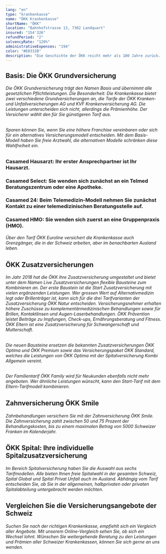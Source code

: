 ```yaml
---
lang: "en"
type: "krankenkasse"
name: "ÖKK Krankenkasse"
shortName: "ÖKK"
location: "Bahnhofstrasse 13, 7302 Landquart"
insured: "154'326"
refundPeriod: "2"
solvencyRate: "120%"
administrativeExpenses: "194"
color: "#E0332B"
description: "Die Geschichte der ÖKK reicht mehr als 100 Jahre zurück. Ums Jahr 1900 herum entstehen im Kanton Graubünden mehrere öffentliche Krankenkassen. Nach dem Zweiten Weltkrieg arbeitete die Kassen enger zusammen und gründeten 1996 eine gemeinsame Krankenversicherung. Der neu entstandenen Stiftung schlossen sich 2004 auch die ÖKK Winterthur und 2009 die Krankenversicherung Flachtaal an. Der heute Unternehmenssitz befindet sich in Landquart. Die Krankenkasse zählt rund 180'000 private Versicherungsnehmer und erzielte im Jahr 2016 etwa 800 Millionen Schweizer Franken an Prämieneinnahmen."
---
```


## Basis: Die ÖKK Grundversicherung

###### Die ÖKK Grundversicherung trägt den Namen Basis und übernimmt alle gesetzlichen Pflichtleistungen. Die Besonderheit: Die Krankenkasse bietet zwei verschiedene Grundversicherungen an, die Tarife der ÖKK Kranken- und Unfallversicherungen AG und KVF Krankenversicherung AG. Die Leistungen unterscheiden sich nicht, allerdings die Prämienhöhe. Der Versicherer wählt den für Sie günstigeren Tarif aus.

###### Sparen können Sie, wenn Sie eine höhere Franchise vereinbaren oder sich für ein alternatives Versicherungsmodell entscheiden. Mit dem Basis-Modell haben Sie freie Arztwahl, die alternativen Modelle schränken diese Wahlfreiheit ein.

### Casamed Hausarzt: Ihr erster Ansprechpartner ist Ihr Hausarzt.

### Casamed Select: Sie wenden sich zunächst an ein Telmed Beratungszentrum oder eine Apotheke.

### Casamed 24: Beim Telemedizin-Modell nehmen Sie zunächst Kontakt zu einer telemedizinischen Beratungsstelle auf.

### Casamed HMO: Sie wenden sich zuerst an eine Gruppenpraxis (HMO).

###### Über den Tarif ÖKK Euroline versichert die Krankenkasse auch Grenzgänger, die in der Schweiz arbeiten, aber im benachbarten Ausland leben.

## ÖKK Zusatzversicherungen

###### Im Jahr 2018 hat die ÖKK ihre Zusatzversicherung umgestaltet und bietet unter dem Namen Live Zusatzversicherungen flexible Bausteine zum Kombinieren an. Der erste Baustein ist die Start Zusatzversicherung mit vielen ergänzenden Leistungen. Wer grossen Wert auf Alternativmedizin legt oder Brillenträger ist, kann sich für die drei Tarifvarianten der Zusatzversicherung ÖKK Natur entscheiden. Versicherungsnehmer erhalten höhere Zuschüsse zu komplementärmedizinischen Behandlungen sowie für Brillen, Kontaktlinsen und Augen-Laserbehandlungen. ÖKK Prävention leistet Beiträge zu Impfungen, Check-ups, Ernährungsberatung und Fitness. ÖKK Eltern ist eine Zusatzversicherung für Schwangerschaft und Mutterschaft.

###### Die neuen Bausteine ersetzen die bekannten Zusatzversicherungen ÖKK Optima und ÖKK Premium sowie das Versicherungspaket ÖKK Standard, welches die Leistungen von ÖKK Optima mit der Spitalversicherung Kombi Allgemein vereint.

###### Der Familientarif ÖKK Family wird für Neukunden ebenfalls nicht mehr angeboten. Wer ähnliche Leistungen wünscht, kann den Start-Tarif mit dem Eltern-Tarifmodell kombinieren.

## Zahnversicherung ÖKK Smile

###### Zahnbehandlungen versichern Sie mit der Zahnversicherung ÖKK Smile. Die Zahnversicherung zahlt zwischen 50 und 75 Prozent der Behandlungskosten, bis zu einem maximalen Betrag von 5000 Schweizer Franken im Kalenderjahr.

## ÖKK Spital: Ihre individuelle Spitalzusatzversicherung

###### Im Bereich Spitalversicherung haben Sie die Auswahl aus sechs Tarifmodellen. Alle bieten Ihnen freie Spitalwahl in der gesamten Schweiz, Spital Global und Spital Privat Unfall auch im Ausland. Abhängig vom Tarif entscheiden Sie, ob Sie in der allgemeinen, halbprivaten oder privaten Spitalabteilung untergebracht werden möchten.

## Vergleichen Sie die Versicherungsangebote der Schweiz

###### Suchen Sie nach der richtigen Krankenkasse, empfiehlt sich ein Vergleich aller Angebote. Mit unserem Online-Vergleich sehen Sie, ob sich ein Wechsel lohnt. Wünschen Sie weitergehende Beratung zu den Leistungen und Prämien aller Schweizer Krankenkassen, können Sie sich gerne an uns wenden.
